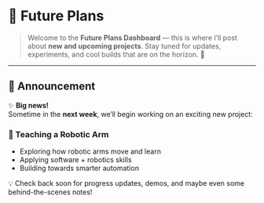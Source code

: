 # 📌 Future Plans  

> Welcome to the **Future Plans Dashboard** — this is where I’ll post about **new and upcoming projects**. Stay tuned for updates, experiments, and cool builds that are on the horizon. 🚀  

---

## 📢 Announcement  
✨ **Big news!**  
Sometime in the **next week**, we’ll begin working on an exciting new project:  
### 🤖 Teaching a Robotic Arm  
- Exploring how robotic arms move and learn  
- Applying software + robotics skills  
- Building towards smarter automation  

💡 Check back soon for progress updates, demos, and maybe even some behind-the-scenes notes!  
